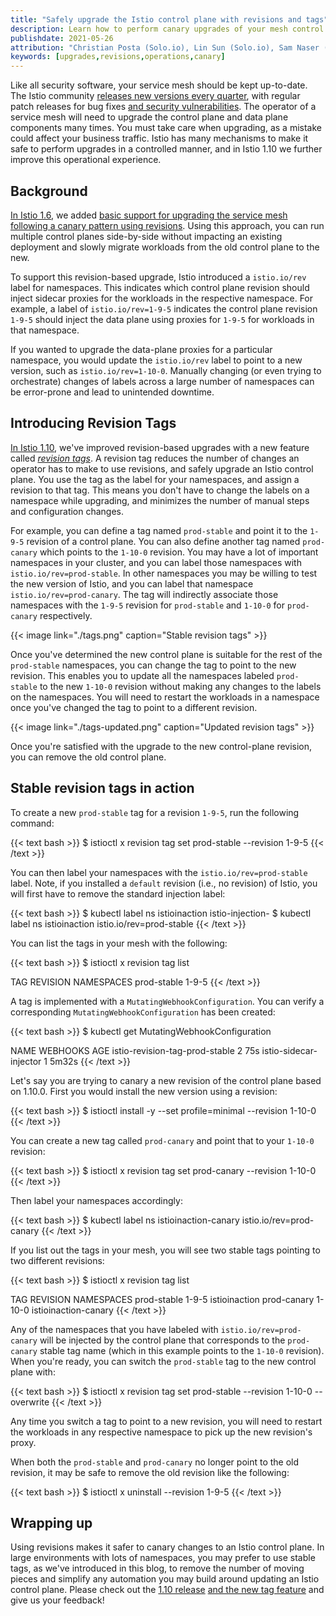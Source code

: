 ```yaml
---
title: "Safely upgrade the Istio control plane with revisions and tags"
description: Learn how to perform canary upgrades of your mesh control plane.
publishdate: 2021-05-26
attribution: "Christian Posta (Solo.io), Lin Sun (Solo.io), Sam Naser (Google)"
keywords: [upgrades,revisions,operations,canary]
---
```


Like all security software, your service mesh should be kept up-to-date. The Istio community [releases new versions every quarter](/docs/releases/supported-releases/), with regular patch releases for bug fixes [and security vulnerabilities](/blog/2021/patch-tuesdays/). The operator of a service mesh will need to upgrade the control plane and data plane components many times. You must take care when upgrading, as a mistake could affect your business traffic. Istio has many mechanisms to make it safe to perform upgrades in a controlled manner, and in Istio 1.10 we further improve this operational experience.

## Background

[In Istio 1.6](/news/releases/1.6.x/announcing-1.6/change-notes/), we added [basic support for upgrading the service mesh following a canary pattern using revisions](/blog/2020/multiple-control-planes/). Using this approach, you can run multiple control planes side-by-side without impacting an existing deployment and slowly migrate workloads from the old control plane to the new.

To support this revision-based upgrade, Istio introduced a `istio.io/rev` label for namespaces. This indicates which control plane revision should inject sidecar proxies for the workloads in the respective namespace. For example, a label of `istio.io/rev=1-9-5` indicates the control plane revision `1-9-5` should inject the data plane using proxies for `1-9-5` for workloads in that namespace.

If you wanted to upgrade the data-plane proxies for a particular namespace, you would update the `istio.io/rev` label to point to a new version, such as `istio.io/rev=1-10-0`. Manually changing (or even trying to orchestrate) changes of labels across a large number of namespaces can be error-prone and lead to unintended downtime.

## Introducing Revision Tags

[In Istio 1.10](/news/releases/1.10.x/announcing-1.10/), we've improved revision-based upgrades with a new feature called _[revision tags](/docs/setup/upgrade/canary/#stable-revision-labels-experimental)_. A revision tag reduces the number of changes an operator has to make to use revisions, and safely upgrade an Istio control plane. You use the tag as the label for your namespaces, and assign a revision to that tag. This means you don't have to change the labels on a namespace while upgrading, and minimizes the number of manual steps and configuration changes.

For example, you can define a tag named `prod-stable` and point it to the `1-9-5` revision of a control plane. You can also define another tag named `prod-canary` which points to the `1-10-0` revision. You may have a lot of important namespaces in your cluster, and you can label those namespaces with `istio.io/rev=prod-stable`. In other namespaces you may be willing to test the new version of Istio, and you can label that namespace `istio.io/rev=prod-canary`. The tag will indirectly associate those namespaces with the `1-9-5` revision for `prod-stable` and `1-10-0` for `prod-canary` respectively.

{{< image link="./tags.png" caption="Stable revision tags" >}}

Once you've determined the new control plane is suitable for the rest of the `prod-stable` namespaces, you can change the tag to point to the new revision. This enables you to update all the namespaces labeled `prod-stable` to the new `1-10-0` revision without making any changes to the labels on the namespaces. You will need to restart the workloads in a namespace once you've changed the tag to point to a different revision.

{{< image link="./tags-updated.png" caption="Updated revision tags" >}}

Once you're satisfied with the upgrade to the new control-plane revision, you can remove the old control plane.

## Stable revision tags in action

To create a new `prod-stable` tag for a revision `1-9-5`, run the following command:

{{< text bash >}}
$ istioctl x revision tag set prod-stable --revision 1-9-5
{{< /text >}}

You can then label your namespaces with the `istio.io/rev=prod-stable` label. Note, if you installed a `default` revision (i.e., no revision) of Istio, you will first have to remove the standard injection label:

{{< text bash >}}
$ kubectl label ns istioinaction istio-injection-
$ kubectl label ns istioinaction istio.io/rev=prod-stable
{{< /text >}}

You can list the tags in your mesh with the following:

{{< text bash >}}
$ istioctl x revision tag list

TAG         REVISION NAMESPACES
prod-stable 1-9-5
{{< /text >}}

A tag is implemented with a `MutatingWebhookConfiguration`. You can verify a corresponding `MutatingWebhookConfiguration` has been created:

{{< text bash >}}
$ kubectl get MutatingWebhookConfiguration

NAME                             WEBHOOKS   AGE
istio-revision-tag-prod-stable   2          75s
istio-sidecar-injector           1          5m32s
{{< /text >}}

Let's say you are trying to canary a new revision of the control plane based on 1.10.0. First you would install the new version using a revision:

{{< text bash >}}
$ istioctl install -y --set profile=minimal --revision 1-10-0
{{< /text >}}

You can create a new tag called `prod-canary` and point that to your `1-10-0` revision:

{{< text bash >}}
$ istioctl x revision tag set prod-canary --revision 1-10-0
{{< /text >}}

Then label your namespaces accordingly:

{{< text bash >}}
$ kubectl label ns istioinaction-canary istio.io/rev=prod-canary
{{< /text >}}

If you list out the tags in your mesh, you will see two stable tags pointing to two different revisions:

{{< text bash >}}
$ istioctl x revision tag list

TAG         REVISION NAMESPACES
prod-stable 1-9-5    istioinaction
prod-canary 1-10-0   istioinaction-canary
{{< /text >}}

Any of the namespaces that you have labeled with `istio.io/rev=prod-canary` will be injected by the control plane that corresponds to the `prod-canary` stable tag name (which in this example points to the `1-10-0` revision). When you're ready, you can switch the `prod-stable` tag to the new control plane with:

{{< text bash >}}
$ istioctl x revision tag set prod-stable --revision 1-10-0 --overwrite
{{< /text >}}

Any time you switch a tag to point to a new revision, you will need to restart the workloads in any respective namespace to pick up the new revision's proxy.

When both the `prod-stable` and `prod-canary` no longer point to the old revision, it may be safe to remove the old revision like the following:

{{< text bash >}}
$ istioctl x uninstall --revision 1-9-5
{{< /text >}}

## Wrapping up

Using revisions makes it safer to canary changes to an Istio control plane. In large environments with lots of namespaces, you may prefer to use stable tags, as we've introduced in this blog, to remove the number of moving pieces and simplify any automation you may build around updating an Istio control plane. Please check out the [1.10 release](/news/releases/1.10.x/announcing-1.10/) [and the new tag feature](/docs/setup/upgrade/canary/#stable-revision-labels-experimental) and give us your feedback!
